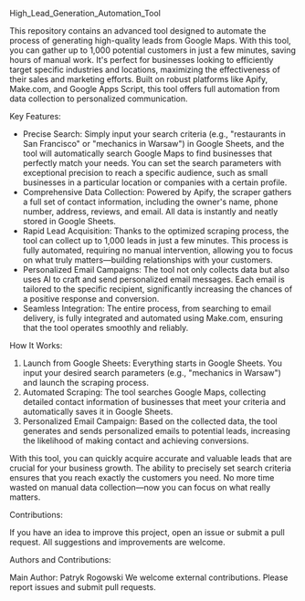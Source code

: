 High_Lead_Generation_Automation_Tool

This repository contains an advanced tool designed to automate the process of generating high-quality leads from Google Maps. With this tool, you can gather up to 1,000 potential customers in just a few minutes, saving hours of manual work. It's perfect for businesses looking to efficiently target specific industries and locations, maximizing the effectiveness of their sales and marketing efforts. Built on robust platforms like Apify, Make.com, and Google Apps Script, this tool offers full automation from data collection to personalized communication.

Key Features:
- Precise Search: Simply input your search criteria (e.g., "restaurants in San Francisco" or "mechanics in Warsaw") in Google Sheets, and the tool will automatically search Google Maps to find businesses that perfectly match your needs. You can set the search parameters with exceptional precision to reach a specific audience, such as small businesses in a particular location or companies with a certain profile.
- Comprehensive Data Collection: Powered by Apify, the scraper gathers a full set of contact information, including the owner's name, phone number, address, reviews, and email. All data is instantly and neatly stored in Google Sheets.
- Rapid Lead Acquisition: Thanks to the optimized scraping process, the tool can collect up to 1,000 leads in just a few minutes. This process is fully automated, requiring no manual intervention, allowing you to focus on what truly matters—building relationships with your customers.
- Personalized Email Campaigns: The tool not only collects data but also uses AI to craft and send personalized email messages. Each email is tailored to the specific recipient, significantly increasing the chances of a positive response and conversion.
- Seamless Integration: The entire process, from searching to email delivery, is fully integrated and automated using Make.com, ensuring that the tool operates smoothly and reliably.

How It Works:
1. Launch from Google Sheets: Everything starts in Google Sheets. You input your desired search parameters (e.g., "mechanics in Warsaw") and launch the scraping process.
2. Automated Scraping: The tool searches Google Maps, collecting detailed contact information of businesses that meet your criteria and automatically saves it in Google Sheets.
3. Personalized Email Campaign: Based on the collected data, the tool generates and sends personalized emails to potential leads, increasing the likelihood of making contact and achieving conversions.

With this tool, you can quickly acquire accurate and valuable leads that are crucial for your business growth. The ability to precisely set search criteria ensures that you reach exactly the customers you need. No more time wasted on manual data collection—now you can focus on what really matters.

Contributions:

If you have an idea to improve this project, open an issue or submit a pull request. All suggestions and improvements are welcome.

Authors and Contributions:

Main Author: Patryk Rogowski We welcome external contributions. Please report issues and submit pull requests.
